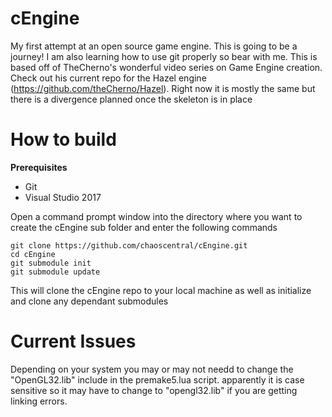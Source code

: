 # cEngine
My first attempt at an open source game engine. This is going to be a journey! I am also learning how to use git properly so bear with me. This is based off of TheCherno's wonderful video series on Game Engine creation. Check out his current repo for the Hazel engine (https://github.com/theCherno/Hazel). Right now it is mostly the same but there is a divergence planned once the skeleton is in place

# How to build
**Prerequisites**
* Git
* Visual Studio 2017

Open a command prompt window into the directory where you want to create the cEngine sub folder and enter the following commands

    git clone https://github.com/chaoscentral/cEngine.git
    cd cEngine
    git submodule init
    git submodule update
    
This will clone the cEngine repo to your local machine as well as initialize and clone any dependant submodules

# Current Issues
Depending on your system you may or may not needd to change the "OpenGL32.lib" include in the premake5.lua script. apparently it is case sensitive so it may have to change to "opengl32.lib" if you are getting linking errors.
